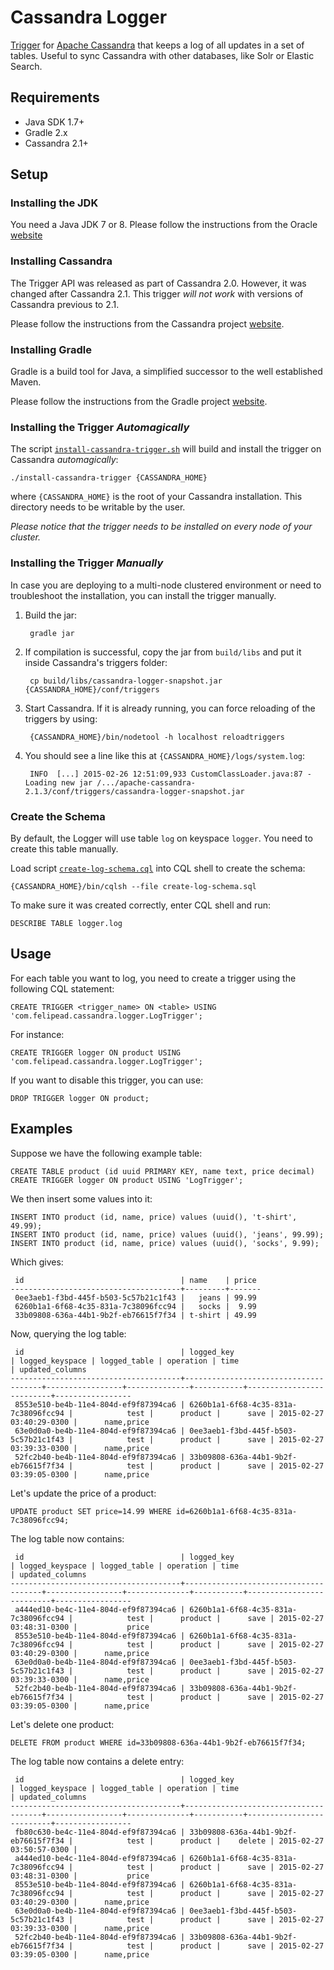 Cassandra Logger
================

[Trigger](http://www.datastax.com/dev/blog/whats-new-in-cassandra-2-0-prototype-triggers-support) for [Apache Cassandra](http://cassandra.apache.org) that keeps a log of all updates in a set of tables. Useful to sync Cassandra with other databases, like Solr or Elastic Search.

Requirements
------------

- Java SDK 1.7+
- Gradle 2.x
- Cassandra 2.1+

Setup
-----

### Installing the JDK

You need a Java JDK 7 or 8. Please follow the instructions from the Oracle [website](http://docs.oracle.com/javase/7/docs/webnotes/install/)

### Installing Cassandra

The Trigger API was released as part of Cassandra 2.0. However, it was changed after Cassandra 2.1. This trigger *will not work* with versions of Cassandra previous to 2.1.

Please follow the instructions from the Cassandra project [website](http://wiki.apache.org/cassandra/GettingStarted).

### Installing Gradle

Gradle is a build tool for Java, a simplified successor to the well established Maven.

Please follow the instructions from the Gradle project [website](http://gradle.org/installation).

### Installing the Trigger *Automagically*

The script [`install-cassandra-trigger.sh`](install-cassandra-trigger.sh) will build and install the trigger on Cassandra *automagically*:

    ./install-cassandra-trigger {CASSANDRA_HOME}

where `{CASSANDRA_HOME}` is the root of your Cassandra installation. This directory needs to be writable by the user.

*Please notice that the trigger needs to be installed on every node of your cluster.*

### Installing the Trigger *Manually*

In case you are deploying to a multi-node clustered environment or need to troubleshoot the installation, you can install the trigger manually.

1. Build the jar:

        gradle jar

2. If compilation is successful, copy the jar from `build/libs` and put it inside Cassandra's triggers folder:

        cp build/libs/cassandra-logger-snapshot.jar {CASSANDRA_HOME}/conf/triggers

3. Start Cassandra. If it is already running, you can force reloading of the triggers by using:

        {CASSANDRA_HOME}/bin/nodetool -h localhost reloadtriggers

4. You should see a line like this at `{CASSANDRA_HOME}/logs/system.log`:

        INFO  [...] 2015-02-26 12:51:09,933 CustomClassLoader.java:87 - Loading new jar /.../apache-cassandra-2.1.3/conf/triggers/cassandra-logger-snapshot.jar

### Create the Schema

By default, the Logger will use table `log` on keyspace `logger`. You need to create this table manually.

Load script [`create-log-schema.cql`](create-log-schema.cql) into CQL shell to create the schema:
 
    {CASSANDRA_HOME}/bin/cqlsh --file create-log-schema.sql

To make sure it was created correctly, enter CQL shell and run:

    DESCRIBE TABLE logger.log

Usage
-----

For each table you want to log, you need to create a trigger using the following CQL statement:

    CREATE TRIGGER <trigger_name> ON <table> USING 'com.felipead.cassandra.logger.LogTrigger';

For instance:

    CREATE TRIGGER logger ON product USING 'com.felipead.cassandra.logger.LogTrigger';

If you want to disable this trigger, you can use:

    DROP TRIGGER logger ON product;

Examples
--------

Suppose we have the following example table:
        
    CREATE TABLE product (id uuid PRIMARY KEY, name text, price decimal)
    CREATE TRIGGER logger ON product USING 'LogTrigger';
 
We then insert some values into it:
 
    INSERT INTO product (id, name, price) values (uuid(), 't-shirt', 49.99);
    INSERT INTO product (id, name, price) values (uuid(), 'jeans', 99.99);
    INSERT INTO product (id, name, price) values (uuid(), 'socks', 9.99);
        
Which gives:
 
     id                                   | name    | price
    --------------------------------------+---------+-------
     0ee3aeb1-f3bd-445f-b503-5c57b21c1f43 |   jeans | 99.99
     6260b1a1-6f68-4c35-831a-7c38096fcc94 |   socks |  9.99
     33b09808-636a-44b1-9b2f-eb76615f7f34 | t-shirt | 49.99

Now, querying the log table:

     id                                   | logged_key                           | logged_keyspace | logged_table | operation | time                     | updated_columns
    --------------------------------------+--------------------------------------+-----------------+--------------+-----------+--------------------------+-----------------
     8553e510-be4b-11e4-804d-ef9f87394ca6 | 6260b1a1-6f68-4c35-831a-7c38096fcc94 |            test |      product |      save | 2015-02-27 03:40:29-0300 |      name,price
     63e0d0a0-be4b-11e4-804d-ef9f87394ca6 | 0ee3aeb1-f3bd-445f-b503-5c57b21c1f43 |            test |      product |      save | 2015-02-27 03:39:33-0300 |      name,price
     52fc2b40-be4b-11e4-804d-ef9f87394ca6 | 33b09808-636a-44b1-9b2f-eb76615f7f34 |            test |      product |      save | 2015-02-27 03:39:05-0300 |      name,price
     
Let's update the price of a product:

    UPDATE product SET price=14.99 WHERE id=6260b1a1-6f68-4c35-831a-7c38096fcc94;
    
The log table now contains:

     id                                   | logged_key                           | logged_keyspace | logged_table | operation | time                     | updated_columns
    --------------------------------------+--------------------------------------+-----------------+--------------+-----------+--------------------------+-----------------
     a444ed10-be4c-11e4-804d-ef9f87394ca6 | 6260b1a1-6f68-4c35-831a-7c38096fcc94 |            test |      product |      save | 2015-02-27 03:48:31-0300 |           price
     8553e510-be4b-11e4-804d-ef9f87394ca6 | 6260b1a1-6f68-4c35-831a-7c38096fcc94 |            test |      product |      save | 2015-02-27 03:40:29-0300 |      name,price
     63e0d0a0-be4b-11e4-804d-ef9f87394ca6 | 0ee3aeb1-f3bd-445f-b503-5c57b21c1f43 |            test |      product |      save | 2015-02-27 03:39:33-0300 |      name,price
     52fc2b40-be4b-11e4-804d-ef9f87394ca6 | 33b09808-636a-44b1-9b2f-eb76615f7f34 |            test |      product |      save | 2015-02-27 03:39:05-0300 |      name,price

Let's delete one product:

    DELETE FROM product WHERE id=33b09808-636a-44b1-9b2f-eb76615f7f34;

The log table now contains a delete entry:

     id                                   | logged_key                           | logged_keyspace | logged_table | operation | time                     | updated_columns
    --------------------------------------+--------------------------------------+-----------------+--------------+-----------+--------------------------+-----------------
     fb80c630-be4c-11e4-804d-ef9f87394ca6 | 33b09808-636a-44b1-9b2f-eb76615f7f34 |            test |      product |    delete | 2015-02-27 03:50:57-0300 |
     a444ed10-be4c-11e4-804d-ef9f87394ca6 | 6260b1a1-6f68-4c35-831a-7c38096fcc94 |            test |      product |      save | 2015-02-27 03:48:31-0300 |           price
     8553e510-be4b-11e4-804d-ef9f87394ca6 | 6260b1a1-6f68-4c35-831a-7c38096fcc94 |            test |      product |      save | 2015-02-27 03:40:29-0300 |      name,price
     63e0d0a0-be4b-11e4-804d-ef9f87394ca6 | 0ee3aeb1-f3bd-445f-b503-5c57b21c1f43 |            test |      product |      save | 2015-02-27 03:39:33-0300 |      name,price
     52fc2b40-be4b-11e4-804d-ef9f87394ca6 | 33b09808-636a-44b1-9b2f-eb76615f7f34 |            test |      product |      save | 2015-02-27 03:39:05-0300 |      name,price
